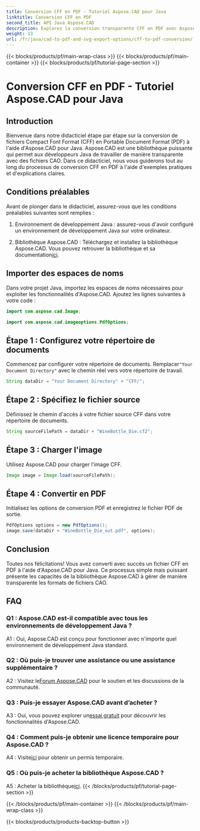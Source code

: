 ```yaml
---
title: Conversion CFF en PDF - Tutoriel Aspose.CAD pour Java
linktitle: Conversion CFF en PDF
second_title: API Java Aspose.CAD
description: Explorez la conversion transparente CFF en PDF avec Aspose.CAD pour Java. Des étapes simples, des résultats fiables.
weight: 13
url: /fr/java/cad-to-pdf-and-svg-export-options/cff-to-pdf-conversion/
---
```


{{< blocks/products/pf/main-wrap-class >}}
{{< blocks/products/pf/main-container >}}
{{< blocks/products/pf/tutorial-page-section >}}

# Conversion CFF en PDF - Tutoriel Aspose.CAD pour Java

## Introduction

Bienvenue dans notre didacticiel étape par étape sur la conversion de fichiers Compact Font Format (CFF) en Portable Document Format (PDF) à l'aide d'Aspose.CAD pour Java. Aspose.CAD est une bibliothèque puissante qui permet aux développeurs Java de travailler de manière transparente avec des fichiers CAO. Dans ce didacticiel, nous vous guiderons tout au long du processus de conversion CFF en PDF à l'aide d'exemples pratiques et d'explications claires.

## Conditions préalables

Avant de plonger dans le didacticiel, assurez-vous que les conditions préalables suivantes sont remplies :

1. Environnement de développement Java : assurez-vous d'avoir configuré un environnement de développement Java sur votre ordinateur.

2.  Bibliothèque Aspose.CAD : Téléchargez et installez la bibliothèque Aspose.CAD. Vous pouvez retrouver la bibliothèque et sa documentation[ici](https://releases.aspose.com/cad/java/).

## Importer des espaces de noms

Dans votre projet Java, importez les espaces de noms nécessaires pour exploiter les fonctionnalités d'Aspose.CAD. Ajoutez les lignes suivantes à votre code :

```java
import com.aspose.cad.Image;

import com.aspose.cad.imageoptions.PdfOptions;
```

## Étape 1 : Configurez votre répertoire de documents

 Commencez par configurer votre répertoire de documents. Remplacer`"Your Document Directory"` avec le chemin réel vers votre répertoire de travail.

```java
String dataDir = "Your Document Directory" + "CFF/";
```

## Étape 2 : Spécifiez le fichier source

Définissez le chemin d'accès à votre fichier source CFF dans votre répertoire de documents.

```java
String sourceFilePath = dataDir + "WineBottle_Die.cf2";
```

## Étape 3 : Charger l'image

Utilisez Aspose.CAD pour charger l'image CFF.

```java
Image image = Image.load(sourceFilePath);
```

## Étape 4 : Convertir en PDF

Initialisez les options de conversion PDF et enregistrez le fichier PDF de sortie.

```java
PdfOptions options = new PdfOptions();
image.save(dataDir + "WineBottle_Die_out.pdf", options);
```

## Conclusion

Toutes nos félicitations! Vous avez converti avec succès un fichier CFF en PDF à l'aide d'Aspose.CAD pour Java. Ce processus simple mais puissant présente les capacités de la bibliothèque Aspose.CAD à gérer de manière transparente les formats de fichiers CAO.

## FAQ

### Q1 : Aspose.CAD est-il compatible avec tous les environnements de développement Java ?

A1 : Oui, Aspose.CAD est conçu pour fonctionner avec n'importe quel environnement de développement Java standard.

### Q2 : Où puis-je trouver une assistance ou une assistance supplémentaire ?

 A2 : Visitez le[Forum Aspose.CAD](https://forum.aspose.com/c/cad/19) pour le soutien et les discussions de la communauté.

### Q3 : Puis-je essayer Aspose.CAD avant d’acheter ?

 A3 : Oui, vous pouvez explorer un[essai gratuit](https://releases.aspose.com/) pour découvrir les fonctionnalités d'Aspose.CAD.

### Q4 : Comment puis-je obtenir une licence temporaire pour Aspose.CAD ?

 A4 : Visite[ici](https://purchase.aspose.com/temporary-license/) pour obtenir un permis temporaire.

### Q5 : Où puis-je acheter la bibliothèque Aspose.CAD ?

 A5 : Acheter la bibliothèque[ici](https://purchase.aspose.com/buy).
{{< /blocks/products/pf/tutorial-page-section >}}

{{< /blocks/products/pf/main-container >}}
{{< /blocks/products/pf/main-wrap-class >}}

{{< blocks/products/products-backtop-button >}}
